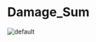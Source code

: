 # Damage_Sum

![default](https://cloud.githubusercontent.com/assets/16192402/23106770/83eb9e50-f703-11e6-9746-b5f043c01df6.png)
